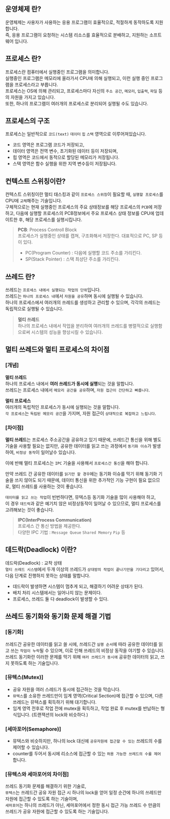 ## 운영체제 란?
운영체제는 사용자가 사용하는 응용 프로그램이 효율적으로, 적절하게 동작하도록 지원합니다.   
즉, 응용 프로그램이 요청하는 시스템 리소스를 효율적으로 분배하고, 지원하는 소프트웨어 입니다.
  

## 프로세스 란?
프로세스란 컴퓨터에서 실행중인 프로그램을 의미합니다.   
실행중인 프로그램은 메모리에 올라가서 CPU에 의해 실행되고, 이런 실행 중인 프로그램을 프로세스라고 부릅니다.  
프로세스는 OS에 의해 관리되고, 프로세스마다 자신의 `주소 공간`, `메모리`, `입출력`, `파일` 등의 자원을 가지고 있습니다.  
또한, 하나의 프로그램이 여러개의 프로세스로 분리되어 실행될 수도 있습니다.

## 프로세스의 구조
프로세스는 일반적으로 `코드(text)` `데이터` `힙` `스택` 영역으로 이루어져있습니다.
- 코드 영역은 프로그램 코드가 저장되고,
- 데이터 영역은 전역 변수, 초기화된 데이터 등이 저장되며,
- 힙 영역은 코드에서 동적으로 할당된 메모리가 저장됩니다.
- 스택 영역은 함수 실행을 위한 지역 변수등이 저장됩니다.

## 컨텍스트 스위칭이란?
컨텍스트 스위칭이란 멀티 태스킹과 같이 `프로세스 스위칭`이 필요할 때, `실행할 프로세스`를 CPU에 `교체`해주는 기술입니다.  
구체적으로는 현재 실행중인 프로세스의 주요 상태정보를 해당 프로세스의 `PCB`에 저장하고,
다음에 실행할 프로세스의 PCB정보에서 주요 프로세스 상태 정보를 CPU에 업데이트한 후, 해당 프로세스를 실행시킵니다.
>**PCB**: Process Controll Block  
>프로세스가 실행중인 상태를 캡쳐, 구조화해서 저장한다. 대표적으로 PC, SP 등이 있다.
>- PC(Program Counter) : 다음에 실행할 코드 주소를 가리킨다.
>- SP(Stack Pointer) : 스택 최상단 주소를 가리킨다.

## 쓰레드 란?
쓰레드는 `프로세스 내에서 실행되는 작업의 단위`입니다.  
쓰레드는 `하나의 프로세스 내`에서 `자원을 공유`하며 동시에 실행될 수 있습니다.  
하나의 프로세스에서 여러개의 쓰레드를 생성하고 관리할 수 있으며, 각각의 쓰레드는 독립적으로 실행될 수 있습니다.  
>**멀티 쓰레드**  
> 하나의 프로세스 내에서 작업을 분리하여 여러개의 쓰레드를 병렬적으로 실행함으로써 시스템의 성능을 향상시킬 수 있습니다.
 
## 멀티 쓰레드와 멀티 프로세스의 차이점
### [개념]
**멀티 쓰레드**  
하나의 프로세스 내에서 **여러 쓰레드가 동시에 실행**되는 것을 말합니다.  
쓰레드는 프로세스 내에서 `메모리 공간을 공유`하며, `자원 접근이 간단하고 빠릅니다`.
 
**멀티 프로세스**  
여러개의 독립적인 프로세스가 동시에 실행되는 것을 말합니다.  
`각 프로세스`는 `독립된 메모리 공간`을 가지며, 자원 접근이 `상대적으로 복잡하고 느립니다`.

### [차이점]
**멀티 쓰레드**는 프로세스 주소공간을 공유하고 있기 때문에, 쓰레드간 통신을 위해 별도 기술을 사용할 필요는 없지만, 
공유한 데이터를 읽고 쓰는 과정에서 `동기화 이슈`가 발생하여, `비정상 동작`이 일어날수 있습니다.  

이에 반해 멀티 프로세스는 `IPC` 기술을 사용해서 `프로세스간 통신`을 해야 합니다.  

만약 쓰레드 간 공유한 데이터를 `읽기만 할 경우`에는 동기화 이슈를 막기 위해 동기화 기술을 쓰지 않아도 되기 때문에, 
데이터 통신을 위한 추가적인 기능 구현이 필요 없으므로, 멀티 쓰레드를 사용하는 것이 좋습니다.  

`데이터를 읽고 쓰는 작업`이 빈번하다면, 뮤텍스등 동기화 기술을 많이 사용해야 하고,  
이 경우 `데드락`과 같은 예기치 않은 비정상동작이 일어날 수 있으므로, 멀티 프로세스를 고려해보는 것이 좋습니다.

> **IPC(InterProcess Communication)**  
> 프로세스 간 통신 방법을 제공한다.  
> 다양한 IPC 기법 : `Message Queue` `Shared Memory` `Pip` 등


## 데드락(Deadlock) 이란?
데드락(Deadlock) : 교착 상태  
`멀티 쓰레드 시스템`에서 두개 이상의 쓰레드가 `상대방의 작업이 끝나기만을 기다리고` 있어서,  
다음 단계로 진행하지 못하는 상태를 말합니다.

- 데드락이 발생하면 시스템이 멈추게 되고, 해결하기 어려운 상태가 된다.
- 배치 처리 시스템에서는 일어나지 않는 문제이다.
- 프로세스, 쓰레드 둘 다 deadlock이 발생할 수 있다.

## 쓰레드 동기화와 동기화 문제 해결 기법
### [동기화]
쓰레드간 공유한 데이터를 읽고 쓸 시에, 쓰레드간 `실행 순서`에 따라 공유한 데이터를 읽고 쓰는 `작업이 누락`될 수 있으며, 
이로 인해 쓰레드의 비정상 동작을 야기할 수 있습니다.  
쓰레드 동기화란 이러한 문제를 막기 위해 `여러 쓰레드가 동시에` 공유한 데이터의 읽고, 쓰지 못하도록 하는 기술입니다.

### [뮤텍스(Mutex)]
- 공유 자원을 여러 스레드가 동시에 접근하는 것을 막습니다.
- `뮤텍스`를 소유한 쓰레드만이 임계 영역(Critical Section)에 접근할 수 있으며, 다른 쓰레드는 뮤텍스를 획득하기 위해 대기합니다.
- 임계 영역 전후로 작업 전에 mutex을 획득하고, 작업 완료 후 mutex를 반납하는 형식입니다.
  (트랜잭션의 lock와 비슷하다.)

### [세마포어(Semaphore)]
- 뮤텍스와 비슷하지만, 하나의 lock 대신에 `공유자원에 접근할 수 있는` 쓰레드의 수를 제어할 수 있습니다.
- counter를 두어서 동시에 리소스에 접근할 수 있는 `허용 가능한 쓰레드의 수를 제어`합니다.

### [뮤텍스와 세마포어의 차이점]
쓰레드 동기화 문제를 해결하기 위한 기술로,  
`뮤텍스`는 쓰레드간 공유 자원 접근 시 하나의 lock을 얻어 일정 순간에 하나의 쓰레드만 자원에 접근할 수 있도록 하는 기술이며,  
`세마포어`는 하나의 쓰레드가 아닌, 세마포어에서 정한 동시 접근 가능 쓰레드 수 만큼의 쓰레드가 공유 자원에 접근할 수 있도록 하는 기술입니다.

